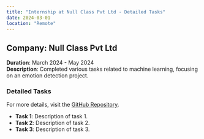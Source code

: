 ```yaml
---
title: "Internship at Null Class Pvt Ltd - Detailed Tasks"
date: 2024-03-01
location: "Remote"
---
```


## Company: Null Class Pvt Ltd
**Duration**: March 2024 - May 2024  
**Description**: Completed various tasks related to machine learning, focusing on an emotion detection project.

### Detailed Tasks
For more details, visit the [GitHub Repository](https://github.com/your-repo-link).

- **Task 1**: Description of task 1.
- **Task 2**: Description of task 2.
- **Task 3**: Description of task 3.

